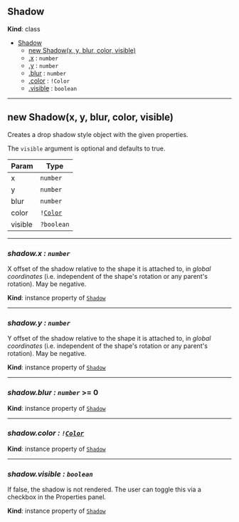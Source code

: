 <a name="Shadow"></a>

## Shadow
**Kind**: class

* [Shadow](#Shadow)
    * [new Shadow(x, y, blur, color, visible)](#new_Shadow_new)
    * [.x](#Shadow+x) : <code>number</code>
    * [.y](#Shadow+y) : <code>number</code>
    * [.blur](#Shadow+blur) : <code>number</code>
    * [.color](#Shadow+color) : <code>!Color</code>
    * [.visible](#Shadow+visible) : <code>boolean</code>


* * *

<a name="new_Shadow_new"></a>

## new Shadow(x, y, blur, color, visible)
Creates a drop shadow style object with the given properties.

The `visible` argument is optional and defaults to true.

| Param | Type |
| --- | --- |
| x | <code>number</code> | 
| y | <code>number</code> | 
| blur | <code>number</code> | 
| color | <code>\![Color](Color.md)</code> | 
| visible | <code>?boolean</code> |


* * *

<a name="Shadow+x"></a>

### *shadow.x : <code>number</code>*
X offset of the shadow relative to the shape it is attached to, in _global coordinates_ (i.e. independent of the shape's rotation or any
parent's rotation). May be negative.

**Kind**: instance property of [<code>Shadow</code>](#Shadow)  


* * *

<a name="Shadow+y"></a>

### *shadow.y : <code>number</code>*
Y offset of the shadow relative to the shape it is attached to, in _global coordinates_  (i.e. independent of the shape's rotation or any
parent's rotation). May be negative.

**Kind**: instance property of [<code>Shadow</code>](#Shadow)  


* * *

<a name="Shadow+blur"></a>

### *shadow.blur : <code>number</code>* &gt;= 0

**Kind**: instance property of [<code>Shadow</code>](#Shadow) 


* * *

<a name="Shadow+color"></a>

### *shadow.color : <code>\![Color](Color.md)</code>*

**Kind**: instance property of [<code>Shadow</code>](#Shadow) 


* * *

<a name="Shadow+visible"></a>

### *shadow.visible : <code>boolean</code>*
If false, the shadow is not rendered. The user can toggle this via a checkbox in the Properties panel.

**Kind**: instance property of [<code>Shadow</code>](#Shadow) 
